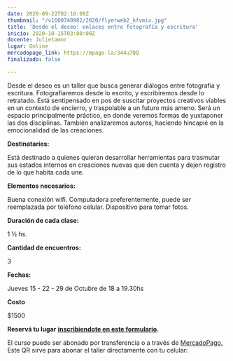 ```yaml
---
date: 2020-09-22T02:16:09Z
thumbnail: "/v1600740982/2020/flyerweb2_kfvmix.jpg"
title: 'Desde el deseo: enlaces entre fotografía y escritura'
inicio: 2020-10-15T03:00:00Z
docente: Julietamor
lugar: Online
mercadopago_link: https://mpago.la/344u7QQ
finalizado: false

---
```

Desde el deseo es un taller que busca generar diálogos entre fotografía y escritura. Fotografiaremos desde lo escrito, y escribiremos desde lo retratado. Está sentipensado en pos de suscitar proyectos creativos viables en un contexto de encierro, y traspolable a un futuro más ameno. Será un espacio principalmente práctico, en donde veremos formas de yuxtaponer las dos disciplinas. También analizaremos autores, haciendo hincapié en la emocionalidad de las creaciones.

**Destinataries:**

Está destinado a quienes quieran desarrollar herramientas para trasmutar sus estados internos en creaciones nuevas que den cuenta y dejen registro de lo que habita cada une.

**Elementos necesarios:**

Buena conexión wifi. Computadora preferentemente, puede ser reemplazada por teléfono celular. Dispositivo para tomar fotos.

**Duración de cada clase:**

1 ½ hs.

**Cantidad de encuentros:**

3

**Fechas:**

Jueves 15 - 22 - 29 de Octubre de 18 a 19.30hs

**Costo**

$1500

**Reservá tu lugar** [**inscribiendote en este formulario**](https://docs.google.com/forms/d/16ajxBT7GxyiHc4kAzgccetthUaXmyTtnD9ZrrGxf-IQ/edit)**.**

El curso puede ser abonado por transferencia o a través de [MercadoPago.](https://www.mercadopago.com.ar/checkout/v1/redirect?pref_id=132297489-04bf2cd2-e6dc-49db-b6b3-fd507c8fd024) Este QR sirve para abonar el taller directamente con tu celular: